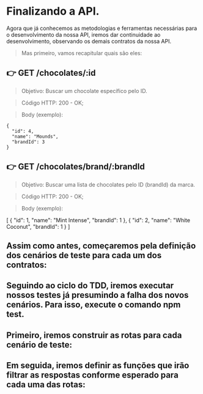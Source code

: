 # Finalizando a API.

  Agora que já conhecemos as metodologias e ferramentas necessárias para o desenvolvimento da nossa API, iremos dar continuidade ao desenvolvimento, observando os demais contratos da nossa API.

  > Mas primeiro, vamos recapitular quais são eles:

  ## 👉 GET /chocolates/:id

  > Objetivo: Buscar um chocolate específico pelo ID.

  > Código HTTP: 200 - OK;

  > Body (exemplo):

    {
      "id": 4,
      "name": "Mounds",
      "brandId": 3
    }


  ## 👉 GET /chocolates/brand/:brandId

  > Objetivo: Buscar uma lista de chocolates pelo ID (brandId) da marca.

  > Código HTTP: 200 - OK;

  > Body (exemplo):

  [
    {
        "id": 1,
        "name": "Mint Intense",
        "brandId": 1
    },
    {
        "id": 2,
        "name": "White Coconut",
        "brandId": 1
    }
  ]


## Assim como antes, começaremos pela definição dos cenários de teste para cada um dos contratos:


## Seguindo ao ciclo do TDD, iremos executar nossos testes já presumindo a falha dos novos cenários. Para isso, execute o comando npm test.


## Primeiro, iremos construir as rotas para cada cenário de teste:

## Em seguida, iremos definir as funções que irão filtrar as respostas conforme esperado para cada uma das rotas:



